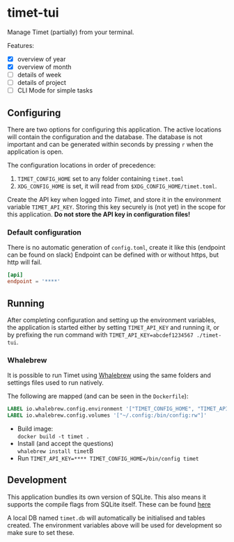 # timet-tui

Manage Timet (partially) from your terminal.

Features:
- [x] overview of year
- [x] overview of month
- [ ] details of week
- [ ] details of project
- [ ] CLI Mode for simple tasks

## Configuring

There are two options for configuring this application. The active locations will contain the configuration and the database. The database 
is not important and can be generated within seconds by pressing `r` when the application is open.

The configuration locations in order of precedence:
1. `TIMET_CONFIG_HOME` set to any folder containing `timet.toml`
2. `XDG_CONFIG_HOME` is set, it will read from  `$XDG_CONFIG_HOME/timet.toml`.

Create the API key when logged into *Timet*, and store it in the environment variable `TIMET_API_KEY`.
Storing this key securely is (not yet) in the scope for this application. **Do not store the API key in configuration files!**

### Default configuration

There is no automatic generation of `config.toml`, create it like this (endpoint can be found on slack)
Endpoint can be defined with or without https, but http will fail.

```toml
[api]
endpoint = '****'
```

## Running

After completing configuration and setting up the environment variables, the application is started 
either by setting `TIMET_API_KEY` and running it, or by prefixing the run command with
`TIMET_API_KEY=abcdef1234567 ./timet-tui`.


### Whalebrew
It is possible to run Timet using [Whalebrew](https://github.com/whalebrew/whalebrew) using the same folders
and settings files used to run natively.

The following are mapped (and can be seen in the `Dockerfile`):
```Dockerfile
LABEL io.whalebrew.config.environment '["TIMET_CONFIG_HOME", "TIMET_API_KEY"]'
LABEL io.whalebrew.config.volumes '["~/.config:/bin/config:rw"]'
```

- Build image:  
`docker build -t timet .`
- Install (and accept the questions)    
`whalebrew install timet`B
- Run
`TIMET_API_KEY=**** TIMET_CONFIG_HOME=/bin/config timet`

## Development

This application bundles its own version of SQLite. This also means it supports the compile
flags from SQLite itself. These can be found [here](https://www.sqlite.org/compile.html)

A local DB named `timet.db` will automatically be initialised and tables created.
The environment variables above will be used for development so make sure to set these.
